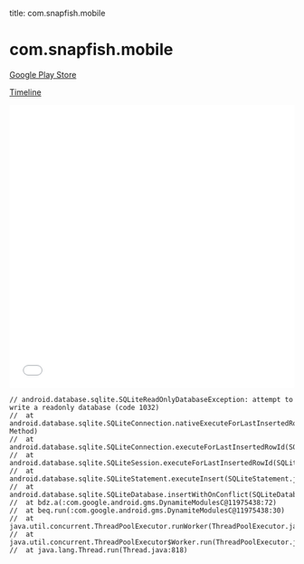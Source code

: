 title: com.snapfish.mobile

# com.snapfish.mobile

[Google Play Store](https://play.google.com/store/apps/details?id=com.snapfish.mobile)

[Timeline](./vis-timeline.html)

<iframe src="./vis-timeline.html" width="100%" height="500px" style="border:none;"></iframe>

```
// android.database.sqlite.SQLiteReadOnlyDatabaseException: attempt to write a readonly database (code 1032)
// 	at android.database.sqlite.SQLiteConnection.nativeExecuteForLastInsertedRowId(Native Method)
// 	at android.database.sqlite.SQLiteConnection.executeForLastInsertedRowId(SQLiteConnection.java:780)
// 	at android.database.sqlite.SQLiteSession.executeForLastInsertedRowId(SQLiteSession.java:788)
// 	at android.database.sqlite.SQLiteStatement.executeInsert(SQLiteStatement.java:86)
// 	at android.database.sqlite.SQLiteDatabase.insertWithOnConflict(SQLiteDatabase.java:1471)
// 	at bdz.a(:com.google.android.gms.DynamiteModulesC@11975438:72)
// 	at beq.run(:com.google.android.gms.DynamiteModulesC@11975438:30)
// 	at java.util.concurrent.ThreadPoolExecutor.runWorker(ThreadPoolExecutor.java:1113)
// 	at java.util.concurrent.ThreadPoolExecutor$Worker.run(ThreadPoolExecutor.java:588)
// 	at java.lang.Thread.run(Thread.java:818)

```



